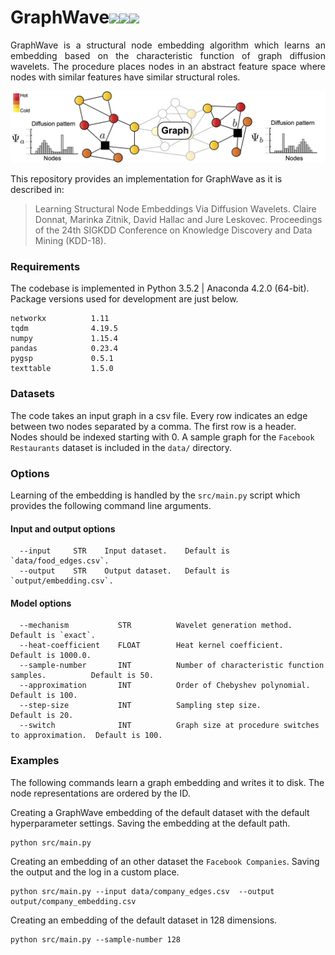 # GraphWave<img src="https://img.shields.io/badge/stars-50+-blue.svg"/><img src="https://img.shields.io/badge/forks-10+-blue.svg"/><img src="https://img.shields.io/badge/license-MIT-blue.svg"/>
	
<p align="justify">
GraphWave is a structural node embedding algorithm which learns an embedding based on the characteristic function of graph diffusion wavelets. The procedure places nodes in an abstract feature space where nodes with similar features have similar structural roles.
</p>

<p align="center">
  <img width="720" src="graphwave.png">
</p>

This repository provides an implementation for GraphWave as it is described in:
> Learning Structural Node Embeddings Via Diffusion Wavelets.
> Claire Donnat, Marinka Zitnik, David Hallac and Jure Leskovec.
> Proceedings of the  24th SIGKDD Conference on Knowledge Discovery and Data Mining (KDD-18).


### Requirements

The codebase is implemented in Python 3.5.2 | Anaconda 4.2.0 (64-bit). Package versions used for development are just below.
```
networkx          1.11
tqdm              4.19.5
numpy             1.15.4
pandas            0.23.4
pygsp             0.5.1
texttable         1.5.0
```

### Datasets

The code takes an input graph in a csv file. Every row indicates an edge between two nodes separated by a comma. The first row is a header. Nodes should be indexed starting with 0. A sample graph for the `Facebook Restaurants` dataset is included in the  `data/` directory.

### Options
Learning of the embedding is handled by the `src/main.py` script which provides the following command line arguments.

#### Input and output options
```
  --input     STR    Input dataset.    Default is `data/food_edges.csv`.
  --output    STR    Output dataset.   Default is `output/embedding.csv`.
```
#### Model options
```
  --mechanism           STR          Wavelet generation method.                          Default is `exact`.
  --heat-coefficient    FLOAT        Heat kernel coefficient.                            Default is 1000.0.
  --sample-number       INT          Number of characteristic function samples.          Default is 50.
  --approximation       INT          Order of Chebyshev polynomial.                      Default is 100.
  --step-size           INT          Sampling step size.                                 Default is 20.
  --switch              INT          Graph size at procedure switches to approximation.  Default is 100.
```

### Examples

The following commands learn a graph embedding and writes it to disk. The node representations are ordered by the ID.

Creating a GraphWave embedding of the default dataset with the default hyperparameter settings. Saving the embedding at the default path.

```
python src/main.py
```

Creating an embedding of an other dataset the `Facebook Companies`. Saving the output and the log in a custom place.

```
python src/main.py --input data/company_edges.csv  --output output/company_embedding.csv
```

Creating an embedding of the default dataset in 128 dimensions.

```
python src/main.py --sample-number 128
```

